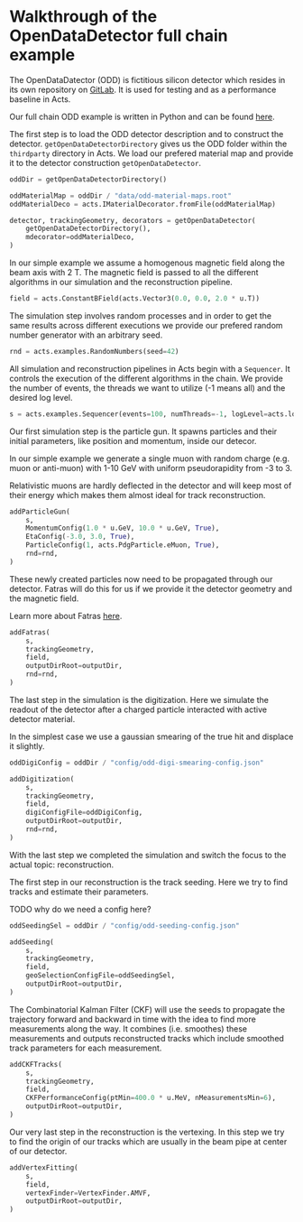 # Walkthrough of the OpenDataDetector full chain example

The OpenDataDatector (ODD) is fictitious silicon detector which resides in its own repository on [GitLab](https://gitlab.cern.ch/acts/OpenDataDetector). It is used for testing and as a performance baseline in Acts.

Our full chain ODD example is written in Python and can be found [here](https://github.com/acts-project/acts/blob/main/Examples/Scripts/Python/full_chain_odd.py).

The first step is to load the ODD detector description and to construct the detector. `getOpenDataDetectorDirectory` gives us the ODD folder within the `thirdparty` directory in Acts. We load our prefered material map and provide it to the detector construction `getOpenDataDetector`.

```python
oddDir = getOpenDataDetectorDirectory()

oddMaterialMap = oddDir / "data/odd-material-maps.root"
oddMaterialDeco = acts.IMaterialDecorator.fromFile(oddMaterialMap)

detector, trackingGeometry, decorators = getOpenDataDetector(
    getOpenDataDetectorDirectory(),
    mdecorator=oddMaterialDeco,
)
```

In our simple example we assume a homogenous magnetic field along the beam axis with 2 T. The magnetic field is passed to all the different algorithms in our simulation and the reconstruction pipeline.

```python
field = acts.ConstantBField(acts.Vector3(0.0, 0.0, 2.0 * u.T))
```

The simulation step involves random processes and in order to get the same results across different executions we provide our prefered random number generator with an arbitrary seed.

```python
rnd = acts.examples.RandomNumbers(seed=42)
```

All simulation and reconstruction pipelines in Acts begin with a `Sequencer`. It controls the execution of the different algorithms in the chain. We provide the number of events, the threads we want to utilize (-1 means all) and the desired log level.

```python
s = acts.examples.Sequencer(events=100, numThreads=-1, logLevel=acts.logging.INFO)
```

Our first simulation step is the particle gun. It spawns particles and their initial parameters, like position and momentum, inside our detecor.

In our simple example we generate a single muon with random charge (e.g. muon or anti-muon) with 1-10 GeV with uniform pseudorapidity from -3 to 3.

Relativistic muons are hardly deflected in the detector and will keep most of their energy which makes them almost ideal for track reconstruction.

```python
addParticleGun(
    s,
    MomentumConfig(1.0 * u.GeV, 10.0 * u.GeV, True),
    EtaConfig(-3.0, 3.0, True),
    ParticleConfig(1, acts.PdgParticle.eMuon, True),
    rnd=rnd,
)
```

These newly created particles now need to be propagated through our detector. Fatras will do this for us if we provide it the detector geometry and the magnetic field.

Learn more about Fatras [here](TODO-link-me).

```python
addFatras(
    s,
    trackingGeometry,
    field,
    outputDirRoot=outputDir,
    rnd=rnd,
)
```

The last step in the simulation is the digitization. Here we simulate the readout of the detector after a charged particle interacted with active detector material.

In the simplest case we use a gaussian smearing of the true hit and displace it slightly.

```python
oddDigiConfig = oddDir / "config/odd-digi-smearing-config.json"

addDigitization(
    s,
    trackingGeometry,
    field,
    digiConfigFile=oddDigiConfig,
    outputDirRoot=outputDir,
    rnd=rnd,
)
```

With the last step we completed the simulation and switch the focus to the actual topic: reconstruction.

The first step in our reconstruction is the track seeding. Here we try to find tracks and estimate their parameters.

TODO why do we need a config here?

```python
oddSeedingSel = oddDir / "config/odd-seeding-config.json"

addSeeding(
    s,
    trackingGeometry,
    field,
    geoSelectionConfigFile=oddSeedingSel,
    outputDirRoot=outputDir,
)
```

The Combinatorial Kalman Filter (CKF) will use the seeds to propagate the trajectory forward and backward in time with the idea to find more measurements along the way. It combines (i.e. smoothes) these measurements and outputs reconstructed tracks which include smoothed track parameters for each measurement.

```python
addCKFTracks(
    s,
    trackingGeometry,
    field,
    CKFPerformanceConfig(ptMin=400.0 * u.MeV, nMeasurementsMin=6),
    outputDirRoot=outputDir,
)
```

Our very last step in the reconstruction is the vertexing. In this step we try to find the origin of our tracks which are usually in the beam pipe at center of our detector.

```python
addVertexFitting(
    s,
    field,
    vertexFinder=VertexFinder.AMVF,
    outputDirRoot=outputDir,
)
```
